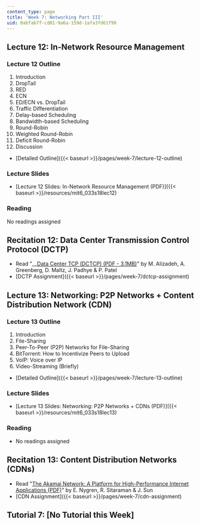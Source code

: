 ```yaml
---
content_type: page
title: 'Week 7: Networking Part III'
uid: 0abfab7f-cd01-9a6a-159d-1afa3fd61f99
---
```


Lecture 12: In-Network Resource Management
------------------------------------------

### Lecture 12 Outline

1.  Introduction
2.  DropTail
3.  RED
4.  ECN
5.  ED/ECN vs. DropTail
6.  Traffic Differentiation
7.  Delay-based Scheduling
8.  Bandwidth-based Scheduling
9.  Round-Robin
10.  Weighted Round-Robin
11.  Deficit Round-Robin
12.  Discussion

*   [Detailed Outline]({{< baseurl >}}/pages/week-7/lecture-12-outline)

### Lecture Slides

*   [Lecture 12 Slides: In-Network Resource Management (PDF)]({{< baseurl >}}/resources/mit6_033s18lec12)

### Reading

No readings assigned

Recitation 12: Data Center Transmission Control Protocol (DCTP)
---------------------------------------------------------------

*   Read "__[Data Center TCP (DCTCP) (PDF - 3.1MB)](https://people.csail.mit.edu/alizadeh/papers/dctcp-sigcomm10.pdf)" by M. Alizadeh, A. Greenberg, D. Maltz, J. Padhye & P. Patel
*   [DCTP Assignment]({{< baseurl >}}/pages/week-7/dctcp-assignment)

Lecture 13: Networking: P2P Networks + Content Distribution Network (CDN)
-------------------------------------------------------------------------

### Lecture 13 Outline

1.  Introduction
2.  File-Sharing
3.  Peer-To-Peer (P2P) Networks for File-Sharing
4.  BitTorrent: How to Incentivize Peers to Upload
5.  VoIP: Voice over IP
6.  Video-Streaming (Briefly)

*   [Detailed Outline]({{< baseurl >}}/pages/week-7/lecture-13-outline)

### Lecture Slides

*   [Lecture 13 Slides: Networking: P2P Networks + CDNs (PDF)]({{< baseurl >}}/resources/mit6_033s18lec13)

### Reading

*   No readings assigned

Recitation 13: Content Distribution Networks (CDNs)
---------------------------------------------------

*   Read "[The Akamai Network: A Platform for High-Performance Internet Applications (PDF)](https://www.akamai.com/us/en/multimedia/documents/technical-publication/the-akamai-network-a-platform-for-high-performance-internet-applications-technical-publication.pdf)" by E. Nygren, R. Sitaraman & J. Sun
*   [CDN Assignment]({{< baseurl >}}/pages/week-7/cdn-assignment)

Tutorial 7: \[No Tutorial this Week\]
-------------------------------------